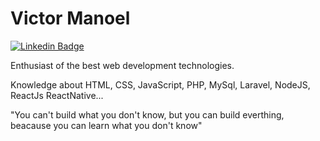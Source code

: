 # Victor Manoel 




[![Linkedin Badge](https://img.shields.io/badge/-VictorManoel-6633cc?style=flat-square&logo=Linkedin&logoColor=white&link=https://www.linkedin.com/in/victormanoelcostadebarros/)](https://www.linkedin.com/in/victormanoelcostadebarros/) 

Enthusiast of the best web development technologies.

Knowledge about HTML, CSS, JavaScript, PHP, MySql, Laravel, NodeJS, ReactJs ReactNative...

"You can't build what you don't know, but you can build everthing, beacause you can learn what you don't know"
